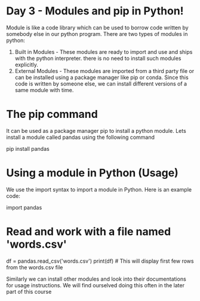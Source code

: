 # Day 3 - Modules and pip in Python!

Module is like a code library which can be used to borrow code written by somebody else in our python program. There are two types of modules in python:

1. Built in Modules - These modules are ready to import and use and ships with the python interpreter. there is no need to install such modules explicitly.
2. External Modules - These modules are imported from a third party file or can be installed using a package manager like pip or conda. Since this code is written by someone else, we can install different versions of a same module with time.

# The pip command
It can be used as a package manager pip to install a python module. Lets install a module called pandas using the following command

pip install pandas

# Using a module in Python (Usage)
We use the import syntax to import a module in Python. Here is an example code:

import pandas
# Read and work with a file named 'words.csv'
df = pandas.read_csv('words.csv')
print(df) # This will display first few rows from the words.csv file

Similarly we can install other modules and look into their documentations for usage instructions.
We will find ourselved doing this often in the later part of this course
